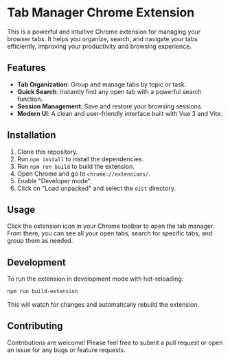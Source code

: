 # Tab Manager Chrome Extension

This is a powerful and intuitive Chrome extension for managing your browser tabs. It helps you organize, search, and navigate your tabs efficiently, improving your productivity and browsing experience.

## Features

- **Tab Organization**: Group and manage tabs by topic or task.
- **Quick Search**: Instantly find any open tab with a powerful search function.
- **Session Management**: Save and restore your browsing sessions.
- **Modern UI**: A clean and user-friendly interface built with Vue 3 and Vite.

## Installation

1. Clone this repository.
2. Run `npm install` to install the dependencies.
3. Run `npm run build` to build the extension.
4. Open Chrome and go to `chrome://extensions/`.
5. Enable "Developer mode".
6. Click on "Load unpacked" and select the `dist` directory.

## Usage

Click the extension icon in your Chrome toolbar to open the tab manager. From there, you can see all your open tabs, search for specific tabs, and group them as needed.

## Development

To run the extension in development mode with hot-reloading:

```bash
npm run build-extension
```

This will watch for changes and automatically rebuild the extension.

## Contributing

Contributions are welcome! Please feel free to submit a pull request or open an issue for any bugs or feature requests. 